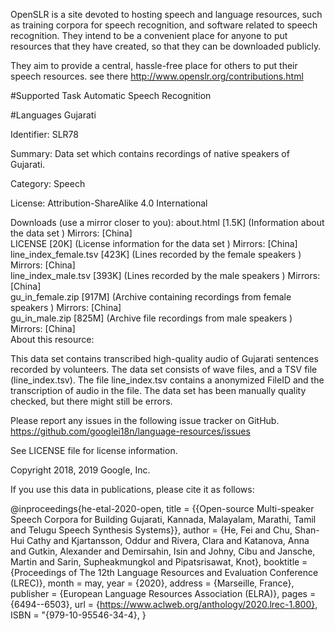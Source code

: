 OpenSLR is a site devoted to hosting speech and language resources,
such as training corpora for speech recognition, and software related to speech recognition. 
They intend to be a convenient place for anyone to put resources that they have created,
so that they can be downloaded publicly.

They aim to provide a central, hassle-free place for others to put their speech resources. see there http://www.openslr.org/contributions.html

#Supported Task
Automatic Speech Recognition

#Languages
Gujarati

Identifier: SLR78

Summary: Data set which contains recordings of native speakers of Gujarati.

Category: Speech

License: Attribution-ShareAlike 4.0 International

Downloads (use a mirror closer to you):
about.html [1.5K]   (Information about the data set )   Mirrors: [China]  
LICENSE [20K]   (License information for the data set )   Mirrors: [China]  
line_index_female.tsv [423K]   (Lines recorded by the female speakers )   Mirrors: [China]  
line_index_male.tsv [393K]   (Lines recorded by the male speakers )   Mirrors: [China]  
gu_in_female.zip [917M]   (Archive containing recordings from female speakers )   Mirrors: [China]  
gu_in_male.zip [825M]   (Archive file recordings from male speakers )   Mirrors: [China]  
About this resource:

This data set contains transcribed high-quality audio of Gujarati sentences recorded by volunteers. The data set consists of wave files, and a TSV file (line_index.tsv). The file line_index.tsv contains a anonymized FileID and the transcription of audio in the file.
The data set has been manually quality checked, but there might still be errors.

Please report any issues in the following issue tracker on GitHub. https://github.com/googlei18n/language-resources/issues

See LICENSE file for license information.

Copyright 2018, 2019 Google, Inc.

If you use this data in publications, please cite it as follows:

  @inproceedings{he-etal-2020-open,
    title = {{Open-source Multi-speaker Speech Corpora for Building Gujarati, Kannada, Malayalam, Marathi, Tamil and Telugu Speech Synthesis Systems}},
    author = {He, Fei and Chu, Shan-Hui Cathy and Kjartansson, Oddur and Rivera, Clara and Katanova, Anna and Gutkin, Alexander and Demirsahin, Isin and Johny, Cibu and Jansche, Martin and Sarin, Supheakmungkol and Pipatsrisawat, Knot},
    booktitle = {Proceedings of The 12th Language Resources and Evaluation Conference (LREC)},
    month = may,
    year = {2020},
    address = {Marseille, France},
    publisher = {European Language Resources Association (ELRA)},
    pages = {6494--6503},
    url = {https://www.aclweb.org/anthology/2020.lrec-1.800},
    ISBN = "{979-10-95546-34-4},
  }
